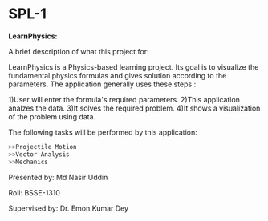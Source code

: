 # SPL-1

**LearnPhysics:**

A brief description of what this project for:


LearnPhysics is a Physics-based learning project. Its goal is to visualize the fundamental physics formulas and gives solution according to the parameters. The application generally uses these steps : 

1)User will enter the formula's required parameters.
2)This application analzes the data.
3)It solves the required problem.
4)It shows a visualization of the problem using data.

The following tasks will be performed by this application:

 ```c++
 >>Projectile Motion
 >>Vector Analysis
 >>Mechanics
 ```

Presented by: Md Nasir Uddin

Roll: BSSE-1310

Supervised by: Dr. Emon Kumar Dey





